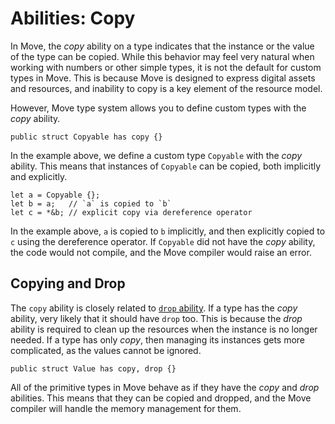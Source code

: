 # Abilities: Copy

In Move, the *copy* ability on a type indicates that the instance or the value of the type can be copied. While this behavior may feel very natural when working with numbers or other simple types, it is not the default for custom types in Move. This is because Move is designed to express digital assets and resources, and inability to copy is a key element of the resource model.

However, Move type system allows you to define custom types with the *copy* ability.

```move
public struct Copyable has copy {}
```

In the example above, we define a custom type `Copyable` with the *copy* ability. This means that instances of `Copyable` can be copied, both implicitly and explicitly.

```move
let a = Copyable {};
let b = a;   // `a` is copied to `b`
let c = *&b; // explicit copy via dereference operator
```

In the example above, `a` is copied to `b` implicitly, and then explicitly copied to `c` using the dereference operator. If `Copyable` did not have the *copy* ability, the code would not compile, and the Move compiler would raise an error.

## Copying and Drop

The `copy` ability is closely related to [`drop` ability](./drop-ability.md). If a type has the *copy* ability, very likely that it should have `drop` too. This is because the *drop* ability is required to clean up the resources when the instance is no longer needed. If a type has only *copy*, then managing its instances gets more complicated, as the values cannot be ignored.

```move
public struct Value has copy, drop {}
```

All of the primitive types in Move behave as if they have the *copy* and *drop* abilities. This means that they can be copied and dropped, and the Move compiler will handle the memory management for them.
